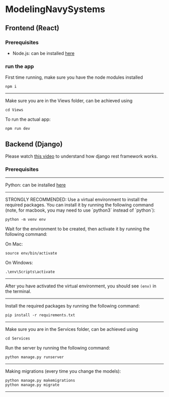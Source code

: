 # ModelingNavySystems

## Frontend (React)

### Prerequisites
- Node.js: can be installed [here](https://nodejs.org/en)

### run the app
First time running, make sure you have the node modules installed
```
npm i
```
<hr>

Make sure you are in the Views folder, can be achieved using
```
cd Views
```
To run the actual app:
```
npm run dev
```

## Backend (Django)

Please watch [this video](https://www.youtube.com/watch?v=t-uAgI-AUxc&t=260s) to understand how django rest framework works.
### Prerequisites
<hr>

Python: can be installed [here](https://www.python.org/downloads/)
<hr>
STRONGLY RECOMMENDED: Use a virtual environment to install the required packages. You can install it by running the following command (note, for macbook, you may need to use `python3` instead of `python`):

```
python -m venv env
```
Wait for the environment to be created, then activate it by running the following command:

On Mac:
```
source env/bin/activate
```

On Windows:
```
.\env\Scripts\activate
```
<hr>

After you have activated the virtual environment, you should see `(env)` in the terminal.
<hr>

Install the required packages by running the following command:
```
pip install -r requirements.txt
```
<hr>

Make sure you are in the Services folder, can be achieved using
```
cd Services
```

Run the server by running the following command:
```
python manage.py runserver
```
<hr>

Making migrations (every time you change the models):
```
python manage.py makemigrations
python manage.py migrate
```
<hr>
